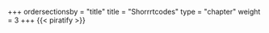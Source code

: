 +++
ordersectionsby = "title"
title = "Shorrrtcodes"
type = "chapter"
weight = 3
+++
{{< piratify >}}